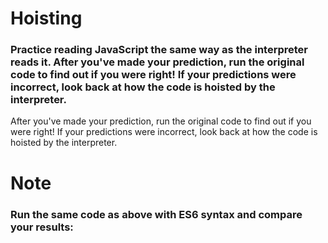 # Hoisting
### Practice reading JavaScript the same way as the interpreter reads it. After you've made your prediction, run the original code to find out if you were right! If your predictions were incorrect, look back at how the code is hoisted by the interpreter.
After you've made your prediction, run the original code to find out if you were right! If your predictions were incorrect, look back at how the code is hoisted by the interpreter.

# Note
### Run the same code as above with ES6 syntax and compare your results:
